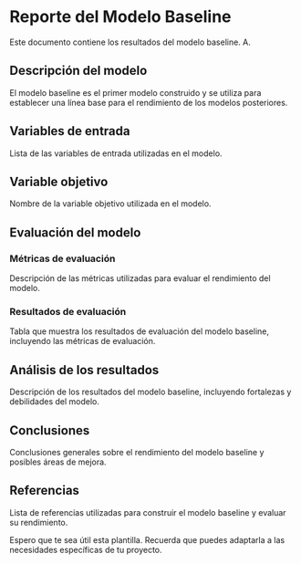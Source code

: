 # Reporte del Modelo Baseline

Este documento contiene los resultados del modelo baseline. A.

## Descripción del modelo

El modelo baseline es el primer modelo construido y se utiliza para establecer una línea base para el rendimiento de los modelos posteriores.

## Variables de entrada

Lista de las variables de entrada utilizadas en el modelo.

## Variable objetivo

Nombre de la variable objetivo utilizada en el modelo.

## Evaluación del modelo

### Métricas de evaluación

Descripción de las métricas utilizadas para evaluar el rendimiento del modelo.

### Resultados de evaluación

Tabla que muestra los resultados de evaluación del modelo baseline, incluyendo las métricas de evaluación.

## Análisis de los resultados

Descripción de los resultados del modelo baseline, incluyendo fortalezas y debilidades del modelo.

## Conclusiones

Conclusiones generales sobre el rendimiento del modelo baseline y posibles áreas de mejora.

## Referencias

Lista de referencias utilizadas para construir el modelo baseline y evaluar su rendimiento.

Espero que te sea útil esta plantilla. Recuerda que puedes adaptarla a las necesidades específicas de tu proyecto.
